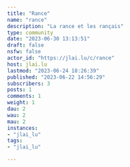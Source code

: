 ```yaml
---
title: "Rance" 
name: "rance"
description: "La rance et les rançais"
type: community
date: "2023-06-30 13:13:51"
draft: false
nsfw: false
actor_id: "https://jlai.lu/c/rance"
host: jlai.lu
lastmod: "2023-06-24 18:26:39"
published: "2023-06-22 14:56:29"
subscribers: 3
posts: 1
comments: 1
weight: 1
dau: 2
wau: 2
mau: 2
instances:
- "jlai_lu"
tags: 
- "jlai_lu"

---
```

